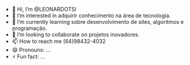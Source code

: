 - 👋 Hi, I’m @LEONARDOTSI
- 👀 I’m interested in adquirir conhecimento na área de tecnologia.
- 🌱 I’m currently learning sobre desenvolvimento de sites, algoritmos e programação.
- 💞️ I’m looking to collaborate on projetos inovadores.
- 📫 How to reach me (64)98432-4032
- 😄 Pronouns: ...
- ⚡ Fun fact: ...

<!---
LEONARDOTSI/LEONARDOTSI is a ✨ special ✨ repository because its `README.md` (this file) appears on your GitHub profile.
You can click the Preview link to take a look at your changes.
--->

